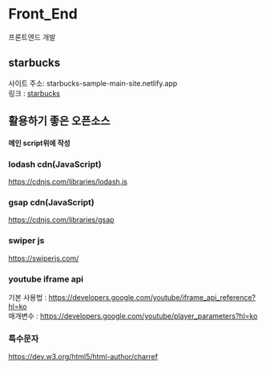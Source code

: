 # Front_End
프론트엔드 개발 

## starbucks
사이트 주소: starbucks-sample-main-site.netlify.app     
링크 : <a href="starbucks-sample-main-site.netlify.app" target="_blank">starbucks</a>



## 활용하기 좋은 오픈소스 
#### 메인 script위에 작성
### lodash cdn(JavaScript)
 https://cdnjs.com/libraries/lodash.js
 <script src="https://cdnjs.cloudflare.com/ajax/libs/lodash.js/4.17.21/lodash.min.js" integrity="sha512-WFN04846sdKMIP5LKNphMaWzU7YpMyCU245etK3g/2ARYbPK9Ub18eG+ljU96qKRCWh+quCY7yefSmlkQw1ANQ==" crossorigin="anonymous" referrerpolicy="no-referrer"></script>
 
### gsap cdn(JavaScript)
 https://cdnjs.com/libraries/gsap
 <script src="https://cdnjs.cloudflare.com/ajax/libs/gsap/3.9.1/gsap.min.js" integrity="sha512-H6cPm97FAsgIKmlBA4s774vqoN24V5gSQL4yBTDOY2su2DeXZVhQPxFK4P6GPdnZqM9fg1G3cMv5wD7e6cFLZQ==" crossorigin="anonymous" referrerpolicy="no-referrer"></script>
      
### swiper js
https://swiperjs.com/
<link rel="stylesheet" href="https://unpkg.com/swiper@7/swiper-bundle.min.css"/>
<script src="https://unpkg.com/swiper@7/swiper-bundle.min.js"></script>

### youtube iframe api
기본 사용법 : https://developers.google.com/youtube/iframe_api_reference?hl=ko    
매개변수 : https://developers.google.com/youtube/player_parameters?hl=ko     

### 특수문자 
https://dev.w3.org/html5/html-author/charref

